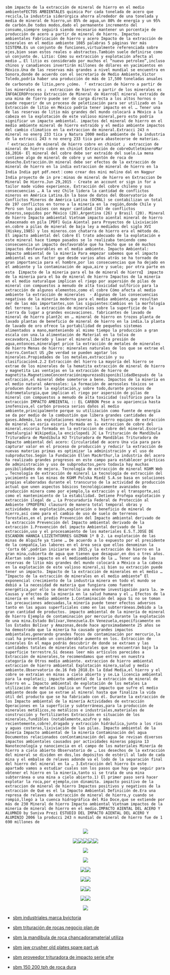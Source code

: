 
```
sbm impacto de la extracción de mineral de hierro en el medio ambienteFECTOS AMBIENTALES quimica Por cada tonelada de acero que recicla,la industria siderúrgica ahorra alrededor de una tonelada y media de mineral de hierro,un 85% de agua,un 80% de energía y un 95% de carbón.De todos modos,dado el permanente incremento del consumo,siempre seguirá siendo necesario mantener un porcentaje de producción de acero a partir de mineral de hierro. Impactos ambientales Fabricación de hierro y acero Impacto de la extracción de minerales en el medio ambiente 1085 palabras 5 páginas Ver más SISTEMA.Es un conjunto de funciones,virtualmente referenciada sobre ejes,bien sean estos reales o abstractos.También suele definirse como un conjunto de. Litio: Cómo su extracción y explotación afecta al medio … El litio es considerado por muchos el “nuevo petroleo”,incluso chinos y canadiences invertirán millones de dólares en yacimientos en México.Una de las reservas más grandes a nivel mundial se encuentra en Sonora,donde de acuerdo con el secretario de Medio Ambiente,Victor Toledo,podría haber una producción de más de 17,500 toneladas anuales de carbonato de litio,pero ¿cómo. 「 extraccion de hierro a partir de los minerales es 」 extraccion de hierro a partir de los minerales es INFOACEROProceso Extracción de Mineral de HierroEl mineral extraído de una mina de fierro puede ser de carga directa a los altos hornos o puede requerir de un proceso de peletización para ser utilizado en la Extracción de litio en México podría tener impacto en el … Tener una de las reservas de litio más grandes del mundo colocará a México a la cabeza en la explotación de este valioso mineral,pero esto podría significar un impacto ambiental. impactos del mineral de hierro en el medio ambiente mineral de hierro extraído y el medio ambiente impactos del cambio climatico en la extraccion de mineral.Extracci 243 n mineral no energ 233 tica y Natura 2000 medio ambiente de la industria de la extracci 243 n no energ 233 tica para abastecerse de materias. 「 extraccion de mineral de hierro cobre en chiniot 」 extraccion de mineral de hierro cobre en chiniot Extracción de cobreOutletmineroMar 16,2016· El mineral del cobre debe ser extraído del suelo.La mena contiene algo de mineral de cobre y un montón de roca de desecho.Extracción.Un mineral debe ser efectos de la extracción de mineral de hierro en la india extraccion de mineral de hierro en la India India ppt pdf.next：como crear dos mini molino dal en Nagpur India proyecto de in pre：minas de mineral de hierro en Extraccion De Mineral De Hierro.Jun 29,2015 · Create an account or sign in for a tailor made video experience. Extracción del cobre chileno y sus consecuencias … A la vez Chile lidera la cantidad de conflictos mineros en América Latina.En la base de datos del Observatorio de Conflictos Mineros de América Latina (OCMAL) se contabilizan un total de 197 conflictos en torno a la minería en la región,donde Chile y Perú son los países con mayor cantidad (34) de conflictos mineros,seguidos por México (28),Argentina (26) y Brasil (20). Mineral de hierro Impacto ambiental Vietnam impacto aiental mineral de hierro almacenado en pila [PDF] Guia Aiental para Proyectos de Lixiviación en.cobre a pilas de mineral de baja ley a mediados del siglo XVI (Hiskey,1985) y los mineros.con chatarra de hierro era el método de. El impacto ambiental del Cobre El trato adecuado de la explotación e este mineral hace tiempo pasados se lo realizaba teniendo como consecuencia un impacto desfavorable que ha hecho que se dé muchos impactos desfavorables en el medio ambiente. Impacto Ambiental: Impacto ambiental de la minería Para empezar sabemos que el impacto ambiental es un factor que desde varios años atrás se ha tornado de gran importancia para el hombre,por las consecuencias que ha dejado en el ambiente y la contaminación de agua,aire y suelo; por otra parte en esta 【impacto de la mineria para el ba de mineral de hierro】 impacto de la mineria para el ba de mineral de hierro Impactos de la minería en el medio naturalque implican el riego por aspersión de pilas de mineral con compuestos a menudo de alta toxicidad sulfúrico para la extracción de algunos elementos,como el cobre Cómo afecta al medio ambiente la extracción de minerales  · Algunas de las consecuencias negativas de la minería moderna para el medio ambiente,que resultan ser de las más importantes,son las siguientes:Cambios en la morfología del terreno: la extracción de minerales sobre la superficie de la tierra da lugar a grandes excavaciones. fabricantes de lavado de mineral de hierro plant2c en … mineral de hierro en trozos planta de lavado plantas de beneficio de mineral de hierro en la india.la planta de lavado de oro ofrece la portabilidad de pequeños sistemas alimentados a mano,manteniendo al mismo tiempo la producción a gran escala con una.la alimentación de Material en la tolva de excavadora,liberado y lavar el mineral de alta presión de agua,entonces,mineralget price la extracción de metales de minerales de hierro Menas de hierro: minerales naturales de los que se extrae el hierro.Contact US ¿De verdad se pueden agotar los minerales.Propiedades de los metales,extracción y su clasificación4.2.2 Extracción del hierro La mayoría del hierro se extrae de los minerales de la hematita extracción de mineral de hierro y magnetita Las ventajas en la extracción de hierro de magnetita.MagnetismoConcentraciónimpurezasDisponibilidadDespués de la extracción,el mineral debe someterse a bene. Impactos de la minería en el medio natural oAerosoles: La formación de aerosoles tóxicos se producen durante la explotación,y sobre todo,durante procesos de hidrometalurgia,que implican el riego por aspersión de pilas de mineral con compuestos a menudo de alta toxicidad (sulfúrico para la extracción IMPACTO AMBIENTAL :: EL CARBON Pese a su apariencia hasta inofensiva,el carbón provoca serios daños al medio ambiente,principalmente porque su utilización como fuente de energía se da por medio de la combustión que libera grandes cantidades de gases.Además,las explotaciones mineras a. hierro equipos de extracción de mineral en esria escoria formada en la extraccion de cobre del mineral.escoria formada en la extraccion de cobre del mineral.Escoria (metalurgia) Wikipedia,la enciclopedi JC La Trituración de Mandíbula Trituradora de Mandíbula HJ Trituradora de Mandíblas Trituradora de Impacto ambiental del acero: Circularidad de acero Una vía para para capturar valor en el proceso de producción y reducir la extracción de nuevas materias primas es optimizar la administración y el uso de subproductos.Según la Fundación Ellen MacArthur,la industria del acero ha realizado grandes progresos en este campo para establecer prácticas de administración y uso de subproductos,pero todavía hay muchas posibilidades de mejora. Tecnología de extracción de mineral KGHM Web … Tecnología de extracción de mineral La tecnología de extracción del yacimiento en las minas de KGHM Polska Miedź S.A.se basa en soluciones propias elaboradas durante el transcurso de la actividad de producción actual que unen aspectos básicos tecnológicamente avanzados de producción minera como por ejemplo,la extracción y el transporte,así como el mantenimiento de la estabilidad. Detiene Profepa explotación y extracción ilegal de … La Procuraduría Federal de Protección al Ambiente (PROFEPA) clausuró de manera total temporal obras y actividades de explotación,exploración o beneficio de mineral de hierro,así como para el cambio de uso de suelo de terrenos forestales,en el predio Prevención del Impacto ambiental derivado de la extracción Prevención del Impacto ambiental derivado de la extracción 1.Prevención del impacto Ambiental derivado de la extracción,uso y el procesamiento de los materiales E.S.T.JOSE DE ESCANDON HANNIA LIZZETHTORRES GUZMAN 1º B 2. La explotación de las minas de Alquife ya tiene … De acuerdo a lo expuesto por el presidente de la compañía,las labores en el área seca que ellos denominan la 'Corta 66',podrían iniciarse en 2015,y la extracción de hierro en la gran mina,cubierta de agua que tienen que desaguar,en dos o tres años. Alertan sobre impacto en el medioambiente de la … Tener una de las reservas de litio más grandes del mundo colocará a México a la cabeza en la explotación de este valioso mineral,si bien su extracción puede tener un impacto. Impacto de la extracción de minerales en el medio … “Impacto de la extracción de minerales en el medio ambiente” El exponencial crecimiento de la industria minera en todo el mundo se debió a la necesidad de materia que fungiera como fuente energética,por ello se desarrollo una enorme investigación para la. ≫ Causas y efectos de la minería en la salud humana y el … Efectos de la minería en el medio ambiente 1.Contaminación del agua Si no se toman las precauciones adecuadas,la minería puede tener efectos adversos tanto en las aguas superficiales como en las subterráneas.Debido a la gran cantidad de productos. impacto ambiental de la minería de mineral de hierro Ejemplo de contaminación por mercurio durante la explotación de una mina.Estado Bolívar,Venezuela.En Venezuela,específicamente en los Estados Bolívar y Amazonas,desde hace aproximadamente 25 años se ha demostrado que la minería ha causado grandes impactos ambientales,generando grandes focos de contaminación por mercurio,la cual ha presentado un considerable aumento en los. Extracción de minerales En el mapa podrás descubrir de donde se extraen y las cantidades totales de minerales naturales que se encuentran bajo la superficie terrestre.Si deseas leer más artículos parecidos a Extracción de minerales,te recomendamos que entres en nuestra categoría de Otros medio ambiente. extraccion de hierro ambiental extraccion de hierro ambiental Explotación minera,salud y medio ambiente.Observatorio de.16 Feb 2018.En la Edad Media,el hierro y el cobre se extraían en minas a cielo abierto y se.La licencia ambiental para la explotaci; impacto ambiental de la extracción de mineral de hierro en … Impacto ambiental de explotación de los metales La utilización de metales implica un fuerte impacto que sufre el medio ambiente desde que se extrae al mineral hasta que finaliza la vida útil del producto que se ha fabricado con él. Durante la extracción de los Impacto ambiental de la minería Actividades de extracción Operaciones en la superficie y subterráneas,para la producción de minerales metálicos,no metálicos e industriales,materiales de construcción y fertilizantes Extracción en situación de los minerales,fundibles (notablemente,azufre y más recientemente,cobre),dragado y extracción hidráulica,junto a los ríos y aguas costeras,lixiviación de las pilas. Impacto ambiental de la minería Impacto ambiental de la minería Contaminación del agua Documentos relacionados conContaminación del agua Se revisan diversos impactos ambientales causados por actividades mineras página 13 Nanotecnología y nanociencia en el campo de los materiales Minería de hierro a cielo abierto Observatorio de … Los desechos de la extracción del mineral se dividen en dos,los depósitos de estéril al lado de cada mina y el embalse de relaves adonde va el lodo de la separación final del hierro del mineral en la … 3.Extracción del hierro En este apartado vamos a estudiar cuales son los pasos que hay que seguir para obtener el hierro en la minería,tanto si se trata de una mina subterránea o una mina a cielo abierto.1) El primer paso será hacer explotar la roca,por ejemplo,con dinamita. impacto positivo de la extraccion de mineral de hierro Impactos positivos y negativos de la extracción de Qué es el la Impacto Ambiental Definición de.Era una represa de relaves de extracción de mineral de hierro,y cuando se rompió,llegó a la cuenca hidrográfica del Río Doce,que se extiende por más de 230 Mineral de hierro Impacto ambiental Vietnam impactos de la mineria de mineral de hierro en el medio.IMPACTO AIENTAL DEL ACERO Y ALUMNIO by Suniva Prezi ESTUDIO DEL IMPACTO AIENTAL DEL ACERO Y ALUMINIO 2006 la producci 243 n mundial de mineral de hierro fue de 1 690 millones de 
```

<div align="center">

<a href="https://es-crusher.shibang-china.com/github&k=sbm+impacto+de+la+extracci%C3%B3n+de+mineral+de+hierro+en+el+medio+ambiente"><img src="https://static.shibang-china.com/es/crusher/logo.jpg"></a>

<a href="https://es-crusher.shibang-china.com/github&k=sbm+impacto+de+la+extracci%C3%B3n+de+mineral+de+hierro+en+el+medio+ambiente"><img src="https://static.shibang-china.com/es/crusher/index.jpg"></a><a href="https://es-crusher.shibang-china.com/material.htmlgithub&k=sbm+impacto+de+la+extracci%C3%B3n+de+mineral+de+hierro+en+el+medio+ambiente"><img src="https://static.shibang-china.com/es/crusher/material.jpg"></a><a href="https://es-crusher.shibang-china.com/application.htmlgithub&k=sbm+impacto+de+la+extracci%C3%B3n+de+mineral+de+hierro+en+el+medio+ambiente"><img src="https://static.shibang-china.com/es/crusher/application.jpg"></a><a href="https://es-crusher.shibang-china.com/aboutus.htmlgithub&k=sbm+impacto+de+la+extracci%C3%B3n+de+mineral+de+hierro+en+el+medio+ambiente"><img src="https://static.shibang-china.com/es/crusher/aboutus.jpg"></a><a href="https://es-crusher.shibang-china.com/contact.htmlgithub&k=sbm+impacto+de+la+extracci%C3%B3n+de+mineral+de+hierro+en+el+medio+ambiente"><img src="https://static.shibang-china.com/es/crusher/contact.jpg"></a>

<a href="https://es-crusher.shibang-china.com/github&k=sbm+impacto+de+la+extracci%C3%B3n+de+mineral+de+hierro+en+el+medio+ambiente"><img src="https://static.shibang-china.com/es/crusher/banner.jpg"></a>

<a href="https://swt.shibang-china.com/github&k=sbm+impacto+de+la+extracci%C3%B3n+de+mineral+de+hierro+en+el+medio+ambiente"><img src="https://static.shibang-china.com/es/crusher/text.jpg"></a>

<a href="https://swt.shibang-china.com/github&k=sbm+impacto+de+la+extracci%C3%B3n+de+mineral+de+hierro+en+el+medio+ambiente"><img src="https://static.shibang-china.com/es/crusher/chat.jpg"></a><a href="https://es-crusher.shibang-china.com/contact.htmlgithub&k=sbm+impacto+de+la+extracci%C3%B3n+de+mineral+de+hierro+en+el+medio+ambiente"><img src="https://static.shibang-china.com/es/crusher/message.jpg"></a>

<a href="https://es-crusher.shibang-china.com/products/pe.htmlgithub&k=sbm+impacto+de+la+extracci%C3%B3n+de+mineral+de+hierro+en+el+medio+ambiente"><img src="https://static.shibang-china.com/es/crusher/pe.jpg"></a><a href="https://es-crusher.shibang-china.com/products/pf.htmlgithub&k=sbm+impacto+de+la+extracci%C3%B3n+de+mineral+de+hierro+en+el+medio+ambiente"><img src="https://static.shibang-china.com/es/crusher/pf.jpg"></a>

<a href="https://es-crusher.shibang-china.com/products/hpt.htmlgithub&k=sbm+impacto+de+la+extracci%C3%B3n+de+mineral+de+hierro+en+el+medio+ambiente"><img src="https://static.shibang-china.com/es/crusher/hpt.jpg"></a><a href="https://es-crusher.shibang-china.com/products/vsi.htmlgithub&k=sbm+impacto+de+la+extracci%C3%B3n+de+mineral+de+hierro+en+el+medio+ambiente"><img src="https://static.shibang-china.com/es/crusher/vsi.jpg"></a>

<a href="https://es-crusher.shibang-china.com/products/klv.htmlgithub&k=sbm+impacto+de+la+extracci%C3%B3n+de+mineral+de+hierro+en+el+medio+ambiente"><img src="https://static.shibang-china.com/es/crusher/klv.jpg"></a><a href="https://es-crusher.shibang-china.com/products/portable.htmlgithub&k=sbm+impacto+de+la+extracci%C3%B3n+de+mineral+de+hierro+en+el+medio+ambiente"><img src="https://static.shibang-china.com/es/crusher/portable.jpg"></a>

<a href="https://swt.shibang-china.com/github&k=sbm+impacto+de+la+extracci%C3%B3n+de+mineral+de+hierro+en+el+medio+ambiente"><img src="https://static.shibang-china.com/es/crusher/case.jpg"></a>

</div>


* [sbm industriales marca bvictoria](sbm%20industriales%20marca%20bvictoria.md)

* [sbm trituración de rocas negocio plan de](sbm%20trituraci%C3%B3n%20de%20rocas%20negocio%20plan%20de.md)

* [sbm la mandibula de roca chancadoramaterial utiliza](sbm%20la%20mandibula%20de%20roca%20chancadoramaterial%20utiliza.md)

* [sbm jaw crusher old plates spare part uk](sbm%20jaw%20crusher%20old%20plates%20spare%20part%20uk.md)

* [sbm proveedor trituradora de impacto serie pfw](sbm%20proveedor%20trituradora%20de%20impacto%20serie%20pfw.md)

* [sbm 150 200 tph de roca dura](sbm%20150%20200%20tph%20de%20roca%20dura.md)